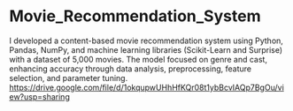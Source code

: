 # Movie_Recommendation_System
I developed a content-based movie recommendation system using Python, Pandas, NumPy, and machine learning libraries (Scikit-Learn and Surprise) with a dataset of 5,000 movies. The model focused on genre and cast, enhancing accuracy through data analysis, preprocessing, feature selection, and parameter tuning.
https://drive.google.com/file/d/1okqupwUHhHfKQr08t1ybBcvIAQp7BgOu/view?usp=sharing
